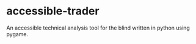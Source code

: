 # accessible-trader
 An accessible technical analysis tool for the blind written in python using pygame.
